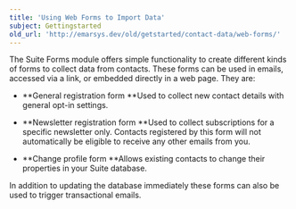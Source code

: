 ```yaml
---
title: 'Using Web Forms to Import Data'
subject: Gettingstarted
old_url: 'http://emarsys.dev/old/getstarted/contact-data/web-forms/'
---
```


The Suite Forms module offers simple functionality to create different kinds of forms to collect data from contacts. These forms can be used in emails, accessed via a link, or embedded directly in a web page. They are:

- **General registration form **Used to collect new contact details with general opt-in settings.

- **Newsletter registration form **Used to collect subscriptions for a specific newsletter only. Contacts registered by this form will not automatically be eligible to receive any other emails from you.

- **Change profile form **Allows existing contacts to change their properties in your Suite database.
 
 In addition to updating the database immediately these forms can also be used to trigger transactional emails.